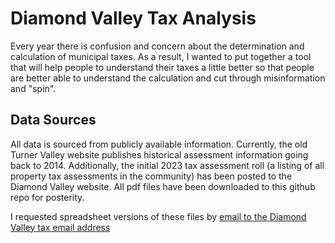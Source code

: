 # Diamond Valley Tax Analysis

Every year there is confusion and concern about the determination and calculation of municipal taxes.  As a result, I wanted to put together a tool that will help people to understand their taxes a little better so that people are better able to understand the calculation and cut through misinformation and "spin".

## Data Sources
All data is sourced from publicly available information.  Currently, the old Turner Valley website publishes historical assessment information going back to 2014.  Additionally, the initial 2023 tax assessment roll (a listing of all property tax assessments in the community) has been posted to the Diamond Valley website.  All pdf files have been downloaded to this github repo for posterity.

I requested spreadsheet versions of these files by [email to the Diamond Valley tax email address](mailto:tax@diamondvalley.town "Link to send email") 
